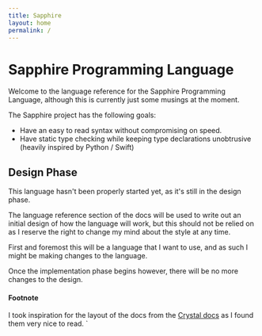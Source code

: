 ```yaml
---
title: Sapphire
layout: home
permalink: /
---
```


# Sapphire Programming Language
Welcome to the language reference for the Sapphire Programming Language, although this is currently just some musings at the moment.

The Sapphire project has the following goals:
- Have an easy to read syntax without compromising on speed.
- Have static type checking while keeping type declarations unobtrusive (heavily inspired by Python / Swift)

## Design Phase
This language hasn't been properly started yet, as it's still in the design phase.

The language reference section of the docs will be used to write out an initial design of how the language will work, but this should not be relied on as I reserve the right to change my mind about the style at any time.

First and foremost this will be a language that I want to use, and as such I might be making changes to the language.

Once the implementation phase begins however, there will be no more changes to the design.

#### Footnote
I took inspiration for the layout of the docs from the [Crystal docs](https://crystal-lang.org/docs/) as I found them very nice to read.
`

